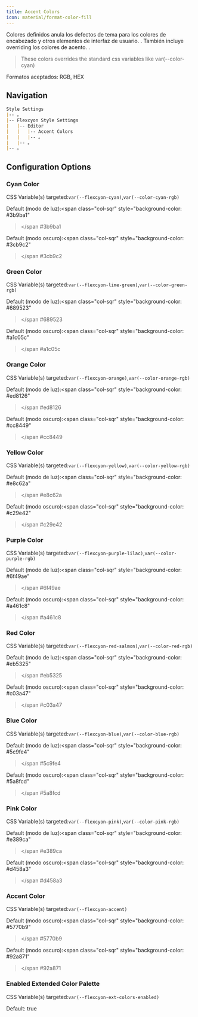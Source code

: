 ```yaml
---
title: Accent Colors
icon: material/format-color-fill
---
```


Colores definidos anula los defectos de tema para los colores de encabezado y otros elementos de interfaz de usuario.
.
También incluye overriding los colores de acento.
.
> These colors overrides the standard css variables like var(--color-cyan)

Formatos aceptados: RGB, HEX

## Navigation
```md
Style Settings
|-- 。
|-- Flexcyon Style Settings
|   |-- Editor
|   |   |-- Accent Colors
|   |   |-- 。
|   |-- 。
|-- 。
```

## Configuration Options

### Cyan Color
CSS Variable(s) targeted:`var(--flexcyon-cyan)`,`var(--color-cyan-rgb)`

Default (modo de luz):<span class="col-sqr" style="background-color: #3b9ba1"
></span
>#3b9ba1

Default (modo oscuro):<span class="col-sqr" style="background-color: #3cb9c2"
></span
>#3cb9c2

### Green Color
CSS Variable(s) targeted:`var(--flexcyon-lime-green)`,`var(--color-green-rgb)`

Default (modo de luz):<span class="col-sqr" style="background-color: #689523"
></span
>#689523

Default (modo oscuro):<span class="col-sqr" style="background-color: #a1c05c"
></span
>#a1c05c

### Orange Color
CSS Variable(s) targeted:`var(--flexcyon-orange)`,`var(--color-orange-rgb)`

Default (modo de luz):<span class="col-sqr" style="background-color: #ed8126"
></span
>#ed8126

Default (modo oscuro):<span class="col-sqr" style="background-color: #cc8449"
></span
>#cc8449

### Yellow Color
CSS Variable(s) targeted:`var(--flexcyon-yellow)`,`var(--color-yellow-rgb)`

Default (modo de luz):<span class="col-sqr" style="background-color: #e8c62a"
></span
>#e8c62a

Default (modo oscuro):<span class="col-sqr" style="background-color: #c29e42"
></span
>#c29e42

### Purple Color
CSS Variable(s) targeted:`var(--flexcyon-purple-lilac)`,`var(--color-purple-rgb)`

Default (modo de luz):<span class="col-sqr" style="background-color: #6f49ae"
></span
>#6f49ae

Default (modo oscuro):<span class="col-sqr" style="background-color: #a461c8"
></span
>#a461c8

### Red Color
CSS Variable(s) targeted:`var(--flexcyon-red-salmon)`,`var(--color-red-rgb)`

Default (modo de luz):<span class="col-sqr" style="background-color: #eb5325"
></span
>#eb5325

Default (modo oscuro):<span class="col-sqr" style="background-color: #c03a47"
></span
>#c03a47

### Blue Color
CSS Variable(s) targeted:`var(--flexcyon-blue)`,`var(--color-blue-rgb)`

Default (modo de luz):<span class="col-sqr" style="background-color: #5c9fe4"
></span
>#5c9fe4

Default (modo oscuro):<span class="col-sqr" style="background-color: #5a8fcd"
></span
>#5a8fcd

### Pink Color
CSS Variable(s) targeted:`var(--flexcyon-pink)`,`var(--color-pink-rgb)`

Default (modo de luz):<span class="col-sqr" style="background-color: #e389ca"
></span
>#e389ca

Default (modo oscuro):<span class="col-sqr" style="background-color: #d458a3"
></span
>#d458a3

### Accent Color
CSS Variable(s) targeted:`var(--flexcyon-accent)`

Default (modo oscuro):<span class="col-sqr" style="background-color: #5770b9"
></span
>#5770b9

Default (modo oscuro):<span class="col-sqr" style="background-color: #92a871"
></span
>#92a871

### Enabled Extended Color Palette
CSS Variable(s) targeted:`var(--flexcyon-ext-colors-enabled)`

Default: true